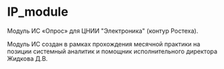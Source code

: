# IP_module
Модуль ИС «Опрос» для ЦНИИ "Электроника" (контур Ростеха).


Модуль ИС создан в рамках прохождения месячной практики на позиции системный аналитик и помощник исполнительного директора Жидкова Д.В.
